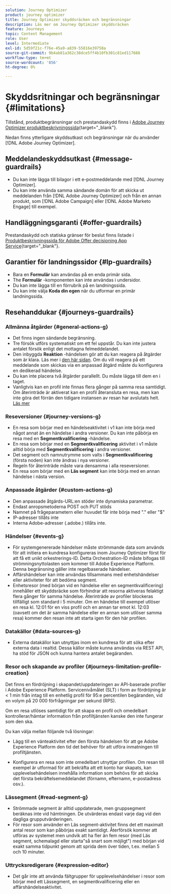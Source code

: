 ```yaml
---
solution: Journey Optimizer
product: journey optimizer
title: Journey Optimizer skyddsräcken och begränsningar
description: Läs mer om Journey Optimizer skyddsräcken
feature: Journeys
topic: Content Management
role: User
level: Intermediate
exl-id: 5d59f21c-f76e-45a9-a839-55816e39758a
source-git-commit: 9b4ab81a362c38dce5ff4b10fb301c81ed117688
workflow-type: tm+mt
source-wordcount: '856'
ht-degree: 0%

---
```


# Skyddsritningar och begränsningar {#limitations}

Tillstånd, produktbegränsningar och prestandaskydd finns i [Adobe Journey Optimizer produktbeskrivningssida](https://helpx.adobe.com/legal/product-descriptions/adobe-journey-optimizer.html){target=&quot;_blank&quot;}.

Nedan finns ytterligare skyddsutkast och begränsningar när du använder [!DNL Adobe Journey Optimizer].

## Meddelandeskyddsutkast {#message-guardrails}

* Du kan inte lägga till bilagor i ett e-postmeddelande med [!DNL Journey Optimizer].
* Du kan inte använda samma sändande domän för att skicka ut meddelanden från [!DNL Adobe Journey Optimizer] och från en annan produkt, som [!DNL Adobe Campaign] eller [!DNL Adobe Marketo Engage] till exempel.


## Handläggningsgaranti {#offer-guardrails}

Prestandaskydd och statiska gränser för beslut finns listade i [Produktbeskrivningssida för Adobe Offer decisioning App Service](https://helpx.adobe.com/legal/product-descriptions/offer-decisioning-app-service.html){target=&quot;_blank&quot;}.


## Garantier för landningssidor {#lp-guardrails}

* Bara en **Formulär** kan användas på en enda primär sida.
* The **Formulär** -komponenten kan inte användas i undersidor.
* Du kan inte lägga till en förrubrik på en landningssida.
* Du kan inte välja **Koda din egen** när du utformar en primär landningssida.

## Resehanddukar {#journeys-guardrails}

### Allmänna åtgärder {#general-actions-g}

* Det finns ingen sändande begränsning.
* Tre försök utförs systematiskt om ett fel uppstår. Du kan inte justera antalet försök enligt det mottagna felmeddelandet.
* Den inbyggda **Reaktion** -händelsen gör att du kan reagera på åtgärder som är klara. Läs mer i [den här sidan](../building-journeys/reaction-events.md). Om du vill reagera på ett meddelande som skickas via en anpassad åtgärd måste du konfigurera en dedikerad händelse.
* Du kan inte placera två åtgärder parallellt. Du måste lägga till dem en i taget.
* Vanligtvis kan en profil inte finnas flera gånger på samma resa samtidigt. Om återinträde är aktiverat kan en profil återansluta en resa, men kan inte göra det förrän den tidigare instansen av resan har avslutats helt. [Läs mer](../building-journeys/end-journey.md)

### Reseversioner {#journey-versions-g}

* En resa som börjar med en händelseaktivitet i v1 kan inte börja med något annat än en händelse i andra versioner. Du kan inte påbörja en resa med en **Segmentkvalificering** -händelse.
* En resa som börjar med en **Segmentkvalificering** aktivitet i v1 måste alltid börja med **Segmentkvalificering** i andra versioner.
* Det segment och namnutrymme som valts i **Segmentkvalificering** (första noden) kan inte ändras i nya versioner.
* Regeln för återinträde måste vara densamma i alla reseversioner.
* En resa som börjar med en **Läs segment** kan inte börja med en annan händelse i nästa version.

### Anpassade åtgärder {#custom-actions-g}

* Den anpassade åtgärds-URL:en stöder inte dynamiska parametrar.
* Endast anropsmetoderna POST och PUT stöds
* Namnet på frågeparametern eller huvudet får inte börja med &quot;.&quot; eller &quot;$&quot;
* IP-adresser tillåts inte
* Interna Adobe-adresser (.adobe.) tillåts inte.

### Händelser {#events-g}

* För systemgenererade händelser måste strömmande data som används för att initiera en kundresa konfigureras inom Journey Optimizer först för att få ett unikt orkestrerings-ID. Detta Orchestration-ID måste bifogas till strömningsnyttolasten som kommer till Adobe Experience Platform. Denna begränsning gäller inte regelbaserade händelser.
* Affärshändelser kan inte användas tillsammans med enhetshändelser eller aktiviteter för att bedöma segment.
* Enhetsresor (med början vid en händelse eller en segmentkvalificering) innehåller ett skyddsräcke som förhindrar att resorna aktiveras felaktigt flera gånger för samma händelse. Återinträde av profiler blockeras tillfälligt som standard i 5 minuter. Om en händelse till exempel utlöser en resa kl. 12:01 för en viss profil och en annan tar emot kl. 12:03 (oavsett om det är samma händelse eller en annan som utlöser samma resa) kommer den resan inte att starta igen för den här profilen.

### Datakällor {#data-sources-g}

* Externa datakällor kan utnyttjas inom en kundresa för att söka efter externa data i realtid. Dessa källor måste kunna användas via REST API, ha stöd för JSON och kunna hantera antalet begäranden.

### Resor och skapande av profiler {#journeys-limitation-profile-creation}

Det finns en fördröjning i skapandet/uppdateringen av API-baserade profiler i Adobe Experience Platform. Servicenivåmålet (SLT) i form av fördröjning är &lt; 1 min från intag till en enhetlig profil för 95:e percentilen begäranden, vid en volym på 20 000 förfrågningar per sekund (RPS).

Om en resa utlöses samtidigt för att skapa en profil och omedelbart kontrollerar/hämtar information från profiltjänsten kanske den inte fungerar som den ska.

Du kan välja mellan följande två lösningar:

* Lägg till en vänteaktivitet efter den första händelsen för att ge Adobe Experience Platform den tid det behöver för att utföra inmatningen till profiltjänsten.

* Konfigurera en resa som inte omedelbart utnyttjar profilen. Om resan till exempel är utformad för att bekräfta att ett konto har skapats, kan upplevelsehändelsen innehålla information som behövs för att skicka det första bekräftelsemeddelandet (förnamn, efternamn, e-postadress osv.).

### Lässegment {#read-segment-g}

* Strömmade segment är alltid uppdaterade, men gruppsegment beräknas inte vid hämtningen. De utvärderas endast varje dag vid den dagliga grupputvärderingen.
* För resor som använder en Läs segment-aktivitet finns det ett maximalt antal resor som kan påbörjas exakt samtidigt. Återförsök kommer att utföras av systemet men undvik att ha fler än fem resor (med Läs segment, schemalagd eller starta&quot;så snart som möjligt&quot;) med början vid exakt samma tidpunkt genom att sprida dem över tiden, t.ex. mellan 5 och 10 minuter.

### Uttrycksredigerare {#expression-editor}

* Det går inte att använda fältgrupper för upplevelsehändelser i resor som börjar med ett Lässegment, en segmentkvalificering eller en affärshändelseaktivitet.


